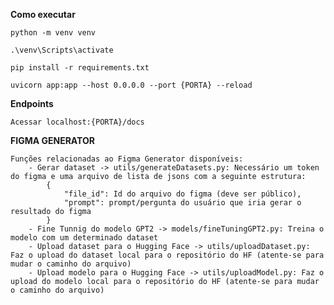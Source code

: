**Como executar**

    python -m venv venv

    .\venv\Scripts\activate

    pip install -r requirements.txt

    uvicorn app:app --host 0.0.0.0 --port {PORTA} --reload

**Endpoints**

    Acessar localhost:{PORTA}/docs

**FIGMA GENERATOR**
    
    Funções relacionadas ao Figma Generator disponíveis:
        - Gerar dataset -> utils/generateDatasets.py: Necessário um token do figma e uma arquivo de lista de jsons com a seguinte estrutura:  
            {
                "file_id": Id do arquivo do figma (deve ser público),
                "prompt": prompt/pergunta do usuário que iria gerar o resultado do figma 
            }
        - Fine Tunnig do modelo GPT2 -> models/fineTuningGPT2.py: Treina o modelo com um determinado dataset
        - Upload dataset para o Hugging Face -> utils/uploadDataset.py: Faz o upload do dataset local para o repositório do HF (atente-se para mudar o caminho do arquivo)
        - Upload modelo para o Hugging Face -> utils/uploadModel.py: Faz o upload do modelo local para o repositório do HF (atente-se para mudar o caminho do arquivo) 